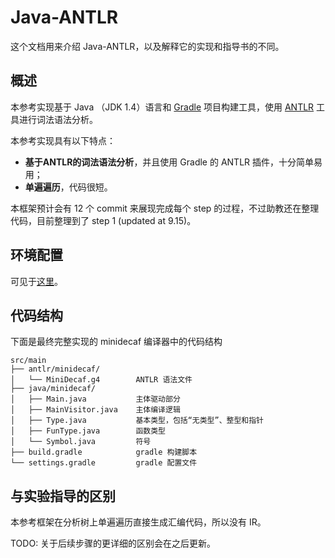 # Java-ANTLR
这个文档用来介绍 Java-ANTLR，以及解释它的实现和指导书的不同。

## 概述
本参考实现基于 Java （JDK 1.4）语言和 [Gradle](https://gradle.org/) 项目构建工具，使用 [ANTLR](https://www.antlr.org/) 工具进行词法语法分析。

本参考实现具有以下特点：
- **基于ANTLR的词法语法分析**，并且使用 Gradle 的 ANTLR 插件，十分简单易用；
- **单遍遍历**，代码很短。

本框架预计会有 12 个 commit 来展现完成每个 step 的过程，不过助教还在整理代码，目前整理到了 step 1 (updated at 9.15)。

## 环境配置

可见于[这里](https://github.com/decaf-lang/minidecaf/blob/md-xxy/README.md)。

## 代码结构

下面是最终完整实现的 minidecaf 编译器中的代码结构

```
src/main
├── antlr/minidecaf/
│   └── MiniDecaf.g4        ANTLR 语法文件
├── java/minidecaf/
│   ├── Main.java           主体驱动部分
│   ├── MainVisitor.java    主体编译逻辑
│   ├── Type.java           基本类型，包括“无类型”、整型和指针
│   ├── FunType.java        函数类型
│   └── Symbol.java         符号
├── build.gradle            gradle 构建脚本
└── settings.gradle         gradle 配置文件
```

## 与实验指导的区别

本参考框架在分析树上单遍遍历直接生成汇编代码，所以没有 IR。

TODO: 关于后续步骤的更详细的区别会在之后更新。